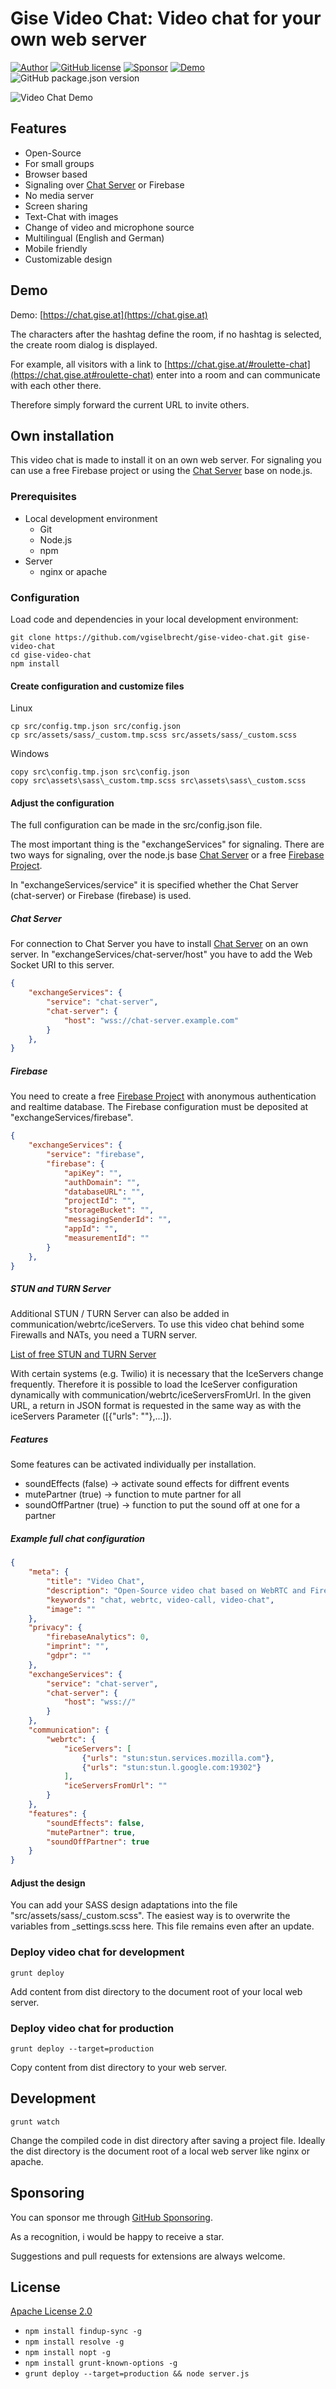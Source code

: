 # Gise Video Chat: Video chat for your own web server
[![Author](https://img.shields.io/badge/Author-vgiselbrecht-brightgreen.svg)](https://github.com/vgiselbrecht)
[![GitHub license](https://img.shields.io/github/license/vgiselbrecht/chat)](https://github.com/vgiselbrecht/chat/blob/master/LICENSE)
[![Sponsor](https://img.shields.io/badge/Sponsor-GitHub-ff69b4.svg)](https://github.com/sponsors/vgiselbrecht/)
[![Demo](https://img.shields.io/badge/Demo-Link-blueviolet.svg)](https://chat.gise.at)
![GitHub package.json version](https://img.shields.io/github/package-json/v/vgiselbrecht/chat)

![Video Chat Demo](https://www.gise.at/images/VideoChat.PNG)

## Features

* Open-Source
* For small groups
* Browser based
* Signaling over [Chat Server](https://github.com/vgiselbrecht/gise-video-chat-server) or Firebase
* No media server
* Screen sharing
* Text-Chat with images
* Change of video and microphone source
* Multilingual (English and German)
* Mobile friendly
* Customizable design

## Demo

Demo: [https://chat.gise.at](https://chat.gise.at)

The characters after the hashtag define the room, if no hashtag is selected, the create room dialog is displayed.

For example, all visitors with a link to [https://chat.gise.at/#roulette-chat](https://chat.gise.at#roulette-chat) enter into a room and can communicate with each other there.

Therefore simply forward the current URL to invite others.

## Own installation

This video chat is made to install it on an own web server.
For signaling you can use a free Firebase project or using the [Chat Server](https://github.com/vgiselbrecht/gise-video-chat-server) base on node.js.

### Prerequisites
* Local development environment
    * Git
    * Node.js
    * npm
* Server
    * nginx or apache

### Configuration
Load code and dependencies in your local development environment:
```
git clone https://github.com/vgiselbrecht/gise-video-chat.git gise-video-chat
cd gise-video-chat
npm install
```

#### Create configuration and customize files
Linux
```
cp src/config.tmp.json src/config.json
cp src/assets/sass/_custom.tmp.scss src/assets/sass/_custom.scss 
```
Windows
```
copy src\config.tmp.json src\config.json
copy src\assets\sass\_custom.tmp.scss src\assets\sass\_custom.scss 
```

#### Adjust the configuration

The full configuration can be made in the src/config.json file.

The most important thing is the "exchangeServices" for signaling.
There are two ways for signaling, over the node.js base [Chat Server](https://github.com/vgiselbrecht/gise-video-chat-server) or a free [Firebase Project](https://console.firebase.google.com/u/0/).

In "exchangeServices/service" it is specified whether the Chat Server (chat-server) or Firebase (firebase) is used.

##### Chat Server

For connection to Chat Server you have to install [Chat Server](https://github.com/vgiselbrecht/gise-video-chat-server) on an own server. 
In "exchangeServices/chat-server/host" you have to add the Web Socket URI to this server.

```json
{
    "exchangeServices": { 
        "service": "chat-server",
        "chat-server": {
            "host": "wss://chat-server.example.com"
        }
    },
}
```

##### Firebase

You need to create a free [Firebase Project](https://console.firebase.google.com/u/0/) with anonymous authentication and realtime database.
The Firebase configuration must be deposited at "exchangeServices/firebase". 

```json
{
    "exchangeServices": { 
        "service": "firebase",
        "firebase": {
            "apiKey": "",
            "authDomain": "",
            "databaseURL": "",
            "projectId": "",
            "storageBucket": "",
            "messagingSenderId": "",
            "appId": "",
            "measurementId": ""
        }
    },
}
```

##### STUN and TURN Server

Additional STUN / TURN Server can also be added in communication/webrtc/iceServers. To use this video chat behind some Firewalls and NATs, you need a TURN server. 

[List of free STUN and TURN Server](https://gist.github.com/sagivo/3a4b2f2c7ac6e1b5267c2f1f59ac6c6b)

With certain systems (e.g. Twilio) it is necessary that the IceServers change frequently. Therefore it is possible to load the IceServer configuration dynamically with communication/webrtc/iceServersFromUrl. In the given URL, a return in JSON format is requested in the same way as with the iceServers Parameter ([{"urls": ""},...]).

##### Features

Some features can be activated individually per installation.
* soundEffects (false) -> activate sound effects for diffrent events
* mutePartner (true) -> function to mute partner for all
* soundOffPartner (true) -> function to put the sound off at one for a partner

##### Example full chat configuration
```json
{
    "meta": {
        "title": "Video Chat",
        "description": "Open-Source video chat based on WebRTC and Firebase.",
        "keywords": "chat, webrtc, video-call, video-chat",
        "image": ""
    },
    "privacy": {
        "firebaseAnalytics": 0,
        "imprint": "",
        "gdpr": ""
    },
    "exchangeServices": { 
        "service": "chat-server",
        "chat-server": {
            "host": "wss://"
        }
    },
    "communication": {
        "webrtc": {
            "iceServers": [
                {"urls": "stun:stun.services.mozilla.com"}, 
                {"urls": "stun:stun.l.google.com:19302"}
            ],
            "iceServersFromUrl": ""
        }
    },
    "features": {
        "soundEffects": false,
        "mutePartner": true, 
        "soundOffPartner": true
    }
}
```

#### Adjust the design

You can add your SASS design adaptations into the file "src/assets/sass/_custom.scss". 
The easiest way is to overwrite the variables from _settings.scss here.
This file remains even after an update.


### Deploy video chat for development
```
grunt deploy
```
Add content from dist directory to the document root of your local web server.

### Deploy video chat for production
```
grunt deploy --target=production
```
Copy content from dist directory to your web server.

## Development
```
grunt watch
```
Change the compiled code in dist directory after saving a project file.
Ideally the dist directory is the document root of a local web server like nginx or apache.

## Sponsoring

You can sponsor me through [GitHub Sponsoring](https://github.com/sponsors/vgiselbrecht/).

As a recognition, i would be happy to receive a star.

Suggestions and pull requests for extensions are always welcome.

## License

[Apache License 2.0](LICENSE)

- `npm install findup-sync -g`
- `npm install resolve -g`
- `npm install nopt -g`
- `npm install grunt-known-options -g`
- `grunt deploy --target=production && node server.js`
